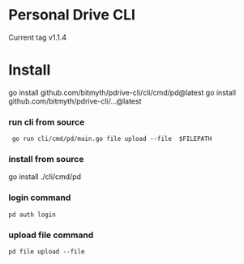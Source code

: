 # Personal Drive CLI
Current tag v1.1.4

# Install 
go install github.com/bitmyth/pdrive-cli/cli/cmd/pd@latest
go install github.com/bitmyth/pdrive-cli/...@latest

### run cli from source

```shell
 go run cli/cmd/pd/main.go file upload --file  $FILEPATH
```

### install from source
go install ./cli/cmd/pd

### login command

```shell
pd auth login
```

### upload file command

```shell
pd file upload --file
```
